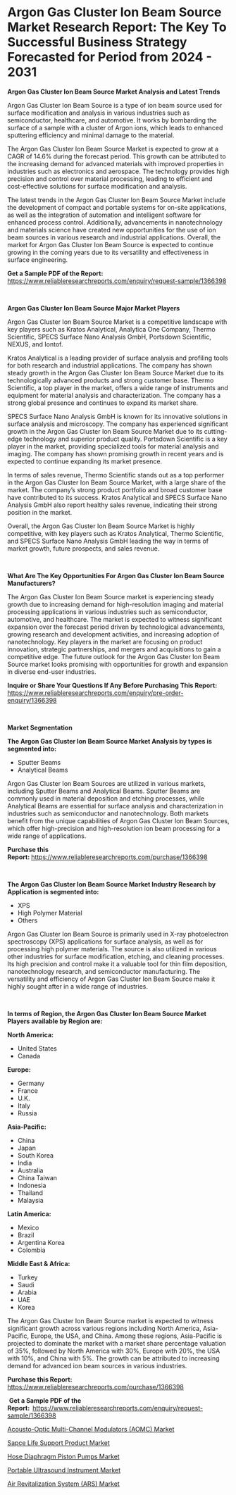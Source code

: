 <p><h1>Argon Gas Cluster Ion Beam Source Market Research Report: The Key To Successful Business Strategy Forecasted for Period from 2024 - 2031</h1></p><p><strong>Argon Gas Cluster Ion Beam Source Market Analysis and Latest Trends</strong></p>
<p><p>Argon Gas Cluster Ion Beam Source is a type of ion beam source used for surface modification and analysis in various industries such as semiconductor, healthcare, and automotive. It works by bombarding the surface of a sample with a cluster of Argon ions, which leads to enhanced sputtering efficiency and minimal damage to the material.</p><p>The Argon Gas Cluster Ion Beam Source Market is expected to grow at a CAGR of 14.6% during the forecast period. This growth can be attributed to the increasing demand for advanced materials with improved properties in industries such as electronics and aerospace. The technology provides high precision and control over material processing, leading to efficient and cost-effective solutions for surface modification and analysis.</p><p>The latest trends in the Argon Gas Cluster Ion Beam Source Market include the development of compact and portable systems for on-site applications, as well as the integration of automation and intelligent software for enhanced process control. Additionally, advancements in nanotechnology and materials science have created new opportunities for the use of ion beam sources in various research and industrial applications. Overall, the market for Argon Gas Cluster Ion Beam Source is expected to continue growing in the coming years due to its versatility and effectiveness in surface engineering.</p></p>
<p><strong>Get a Sample PDF of the Report:&nbsp;</strong> <a href="https://www.reliableresearchreports.com/enquiry/request-sample/1366398">https://www.reliableresearchreports.com/enquiry/request-sample/1366398</a></p>
<p>&nbsp;</p>
<p><strong>Argon Gas Cluster Ion Beam Source Major Market Players</strong></p>
<p><p>Argon Gas Cluster Ion Beam Source Market is a competitive landscape with key players such as Kratos Analytical, Analytica One Company, Thermo Scientific, SPECS Surface Nano Analysis GmbH, Portsdown Scientific, NEXUS, and Iontof. </p><p>Kratos Analytical is a leading provider of surface analysis and profiling tools for both research and industrial applications. The company has shown steady growth in the Argon Gas Cluster Ion Beam Source Market due to its technologically advanced products and strong customer base. Thermo Scientific, a top player in the market, offers a wide range of instruments and equipment for material analysis and characterization. The company has a strong global presence and continues to expand its market share.</p><p>SPECS Surface Nano Analysis GmbH is known for its innovative solutions in surface analysis and microscopy. The company has experienced significant growth in the Argon Gas Cluster Ion Beam Source Market due to its cutting-edge technology and superior product quality. Portsdown Scientific is a key player in the market, providing specialized tools for material analysis and imaging. The company has shown promising growth in recent years and is expected to continue expanding its market presence.</p><p>In terms of sales revenue, Thermo Scientific stands out as a top performer in the Argon Gas Cluster Ion Beam Source Market, with a large share of the market. The company’s strong product portfolio and broad customer base have contributed to its success. Kratos Analytical and SPECS Surface Nano Analysis GmbH also report healthy sales revenue, indicating their strong position in the market.</p><p>Overall, the Argon Gas Cluster Ion Beam Source Market is highly competitive, with key players such as Kratos Analytical, Thermo Scientific, and SPECS Surface Nano Analysis GmbH leading the way in terms of market growth, future prospects, and sales revenue.</p></p>
<p>&nbsp;</p>
<p><strong>What Are The Key Opportunities For Argon Gas Cluster Ion Beam Source Manufacturers?</strong></p>
<p><p>The Argon Gas Cluster Ion Beam Source market is experiencing steady growth due to increasing demand for high-resolution imaging and material processing applications in various industries such as semiconductor, automotive, and healthcare. The market is expected to witness significant expansion over the forecast period driven by technological advancements, growing research and development activities, and increasing adoption of nanotechnology. Key players in the market are focusing on product innovation, strategic partnerships, and mergers and acquisitions to gain a competitive edge. The future outlook for the Argon Gas Cluster Ion Beam Source market looks promising with opportunities for growth and expansion in diverse end-user industries.</p></p>
<p><strong>Inquire or Share Your Questions If Any Before Purchasing This Report:</strong> <a href="https://www.reliableresearchreports.com/enquiry/pre-order-enquiry/1366398">https://www.reliableresearchreports.com/enquiry/pre-order-enquiry/1366398</a></p>
<p>&nbsp;</p>
<p><strong>Market Segmentation</strong></p>
<p><strong>The Argon Gas Cluster Ion Beam Source Market Analysis by types is segmented into:</strong></p>
<p><ul><li>Sputter Beams</li><li>Analytical Beams</li></ul></p>
<p><p>Argon Gas Cluster Ion Beam Sources are utilized in various markets, including Sputter Beams and Analytical Beams. Sputter Beams are commonly used in material deposition and etching processes, while Analytical Beams are essential for surface analysis and characterization in industries such as semiconductor and nanotechnology. Both markets benefit from the unique capabilities of Argon Gas Cluster Ion Beam Sources, which offer high-precision and high-resolution ion beam processing for a wide range of applications.</p></p>
<p><strong>Purchase this Report:&nbsp;</strong><a href="https://www.reliableresearchreports.com/purchase/1366398">https://www.reliableresearchreports.com/purchase/1366398</a></p>
<p>&nbsp;</p>
<p><strong>The Argon Gas Cluster Ion Beam Source Market Industry Research by Application is segmented into:</strong></p>
<p><ul><li>XPS</li><li>High Polymer Material</li><li>Others</li></ul></p>
<p><p>Argon Gas Cluster Ion Beam Source is primarily used in X-ray photoelectron spectroscopy (XPS) applications for surface analysis, as well as for processing high polymer materials. The source is also utilized in various other industries for surface modification, etching, and cleaning processes. Its high precision and control make it a valuable tool for thin film deposition, nanotechnology research, and semiconductor manufacturing. The versatility and efficiency of Argon Gas Cluster Ion Beam Source make it highly sought after in a wide range of industries.</p></p>
<p>&nbsp;</p>
<p><strong>In terms of Region, the Argon Gas Cluster Ion Beam Source Market Players available by Region are:</strong></p>
<p>
    <p> <strong> North America: </strong>
        <ul>
            <li>United States</li>
            <li>Canada</li>
        </ul>
        </p> 
    <p> <strong> Europe: </strong>
        <ul>
            <li>Germany</li>
            <li>France</li>
            <li>U.K.</li>
            <li>Italy</li>
            <li>Russia</li>
        </ul>
        </p> 
    <p> <strong> Asia-Pacific: </strong>
        <ul>
            <li>China</li>
            <li>Japan</li>
            <li>South Korea</li>
            <li>India</li>
            <li>Australia</li>
            <li>China Taiwan</li>
            <li>Indonesia</li>
            <li>Thailand</li>
            <li>Malaysia</li>
        </ul>
        </p> 
    <p> <strong> Latin America: </strong>
        <ul>
            <li>Mexico</li>
            <li>Brazil</li>
            <li>Argentina Korea</li>
            <li>Colombia</li>
        </ul>
        </p> 
    <p> <strong> Middle East & Africa: </strong>
        <ul>
            <li>Turkey</li>
            <li>Saudi</li>
            <li>Arabia</li>
            <li>UAE</li>
            <li>Korea</li>
        </ul>
    </p>
    </p>
<p><p>The Argon Gas Cluster Ion Beam Source market is expected to witness significant growth across various regions including North America, Asia-Pacific, Europe, the USA, and China. Among these regions, Asia-Pacific is projected to dominate the market with a market share percentage valuation of 35%, followed by North America with 30%, Europe with 20%, the USA with 10%, and China with 5%. The growth can be attributed to increasing demand for advanced ion beam sources in various industries.</p></p>
<p><strong>Purchase this Report: </strong><a href="https://www.reliableresearchreports.com/purchase/1366398">https://www.reliableresearchreports.com/purchase/1366398</a></p>
<p>&nbsp;<strong>Get a Sample PDF of the Report:&nbsp;&nbsp;</strong><a href="https://www.reliableresearchreports.com/enquiry/request-sample/1366398">https://www.reliableresearchreports.com/enquiry/request-sample/1366398</a></p>
<p><strong></strong></p>
<p><p><a href="https://medium.com/@elzaziemann1943/analyzing-acousto-optic-multi-channel-modulators-aomc-market-global-industry-perspective-and-1791b0af33e9">Acousto-Optic Multi-Channel Modulators (AOMC) Market</a></p><p><a href="https://medium.com/@soledadroob625/sapce-life-support-product-market-the-key-to-successful-business-strategy-forecast-till-2031-126718f170bb">Sapce Life Support Product Market</a></p><p><a href="https://github.com/julyju69/Market-Research-Report-List-1/blob/main/hose-diaphragm-piston-pumps-market.md">Hose Diaphragm Piston Pumps Market</a></p><p><a href="https://github.com/nathandecarvalho/Market-Research-Report-List-1/blob/main/portable-ultrasound-instrument-market.md">Portable Ultrasound Instrument Market</a></p><p><a href="https://medium.com/@soledadroob625/air-revitalization-system-ars-market-share-evolution-and-market-growth-trends-2024-2031-106d2ee2426b">Air Revitalization System (ARS) Market</a></p></p>